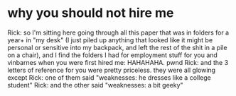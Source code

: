 <!--
id: 7891808
link: http://tumblr.atmos.org/post/7891808/why-you-should-not-hire-me
slug: why-you-should-not-hire-me
date: Mon Aug 06 2007 22:27:06 GMT-0700 (PDT)
publish: 2007-08-06
tags: 
title: why you should not hire me
-->


why you should not hire me
==========================

Rick: so I'm sitting here going through all this paper that was in
folders for a year+ in "my desk" (I just piled up anything that looked
like it might be personal or sensitive into my backpack, and left the
rest of the shit in a pile on a chair), and I find the folders I had for
employment stuff for you and vinbarnes when you were first hired me:
HAHAHAHA. pwnd Rick: and the 3 letters of reference for you were pretty
priceless. they were all glowing except Rick: one of them said
"weaknesses: he dresses like a college student" Rick: and the other said
"weaknesses: a bit geeky"

